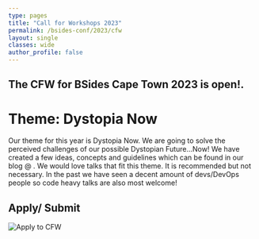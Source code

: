 ```yaml
---
type: pages
title: "Call for Workshops 2023"
permalink: /bsides-conf/2023/cfw
layout: single
classes: wide
author_profile: false
---
```


## The CFW for BSides Cape Town 2023 is open!.


# Theme: Dystopia Now
Our theme for this year is Dystopia Now. We are going to solve the perceived challenges of our possible Dystopian Future...Now! We have created a few ideas, concepts and guidelines which can be found in our blog @ <LINK>. We would love talks that fit this theme. It is recommended but not necessary. In the past we have seen a decent amount of devs/DevOps people so code heavy talks are also most welcome!

## Apply/ Submit
![Apply to CFW](https://pretalx.com/bsides-cape-town-2023/cfp)
